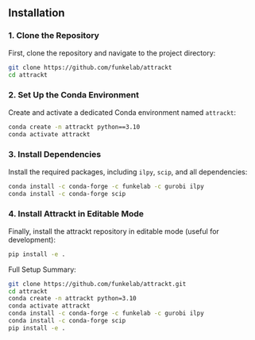 

## Installation

### 1. Clone the Repository
First, clone the repository and navigate to the project directory:

```bash
git clone https://github.com/funkelab/attrackt
cd attrackt
```

### 2. Set Up the Conda Environment
Create and activate a dedicated Conda environment named `attrackt`:

```bash
conda create -n attrackt python==3.10
conda activate attrackt
```

### 3. Install Dependencies
Install the required packages, including `ilpy`, `scip`, and all dependencies:

```bash
conda install -c conda-forge -c funkelab -c gurobi ilpy
conda install -c conda-forge scip
```

### 4. Install Attrackt in Editable Mode
Finally, install the attrackt repository in editable mode (useful for development):

```bash
pip install -e .
```

Full Setup Summary:

```bash
git clone https://github.com/funkelab/attrackt.git
cd attrackt
conda create -n attrackt python=3.10
conda activate attrackt
conda install -c conda-forge -c funkelab -c gurobi ilpy
conda install -c conda-forge scip
pip install -e .
```



